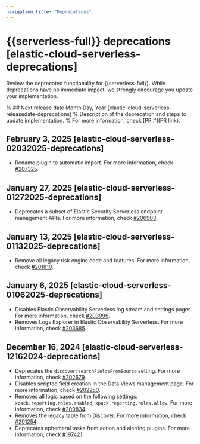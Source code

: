 ```yaml
---
navigation_title: "Deprecations"
---
```


# {{serverless-full}} deprecations [elastic-cloud-serverless-deprecations]
Review the deprecated functionality for {{serverless-full}}. While deprecations have no immediate impact, we strongly encourage you update your implementation.

% ## Next release date Month Day, Year [elastic-cloud-serverless-releasedate-deprecations]
% Description of the deprecation and steps to update implementation.
% For more information, check [PR #](PR link).

## February 3, 2025 [elastic-cloud-serverless-02032025-deprecations]
* Rename plugin to automatic import. For more information, check [#207325]({{kib-pull}}207325).

## January 27, 2025 [elastic-cloud-serverless-01272025-deprecations]
* Deprecates a subset of Elastic Security Serverless endpoint management APIs. For more information, check [#206903]({{kib-pull}}206903).

## January 13, 2025 [elastic-cloud-serverless-01132025-deprecations]
* Remove all legacy risk engine code and features. For more information, check [#201810]({{kib-pull}}201810).

## January 6, 2025 [elastic-cloud-serverless-01062025-deprecations]
* Disables Elastic Observability Serverless log stream and settings pages. For more information, check [#203996]({{kib-pull}}203996). 
* Removes Logs Explorer in Elastic Observability Serverless. For more information, check [#203685]({{kib-pull}}203685).

## December 16, 2024 [elastic-cloud-serverless-12162024-deprecations]
* Deprecates the `discover:searchFieldsFromSource` setting. For more information, check [#202679]({{kib-pull}}202679).
* Disables scripted field creation in the Data Views management page. For more information, check [#202250]({{kib-pull}}202250). 
* Removes all logic based on the following settings: `xpack.reporting.roles.enabled`, `xpack.reporting.roles.allow`. For more information, check  [#200834]({{kib-pull}}200834). 
* Removes the legacy table from Discover. For more information, check [#201254]({{kib-pull}}201254).
* Deprecates ephemeral tasks from action and alerting plugins. For more information, check [#197421]({{kib-pull}}197421).